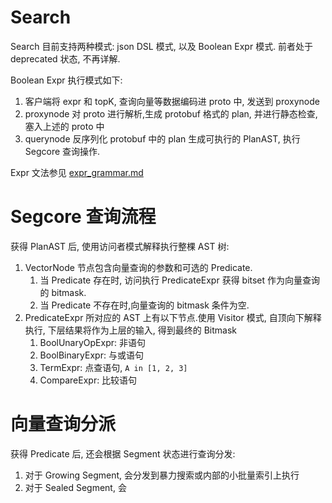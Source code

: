 # Search

Search 目前支持两种模式: json DSL 模式, 以及 Boolean Expr 模式. 前者处于 deprecated 状态, 不再详解.

Boolean Expr 执行模式如下: 
1. 客户端将 expr 和 topK, 查询向量等数据编码进 proto 中, 发送到 proxynode
2. proxynode 对 proto 进行解析,生成 protobuf 格式的 plan, 并进行静态检查, 塞入上述的 proto 中
3. querynode 反序列化 protobuf 中的 plan 生成可执行的 PlanAST, 执行 Segcore 查询操作.

Expr 文法参见 [expr_grammar.md](expr_grammer.md)

# Segcore 查询流程

获得 PlanAST 后, 使用访问者模式解释执行整棵 AST 树:
1. VectorNode 节点包含向量查询的参数和可选的 Predicate.
   1. 当 Predicate 存在时, 访问执行 PredicateExpr 获得 bitset 作为向量查询的 bitmask. 
   2. 当 Predicate 不存在时,向量查询的 bitmask 条件为空.
2. PredicateExpr 所对应的 AST 上有以下节点.使用 Visitor 模式, 自顶向下解释执行, 下层结果将作为上层的输入, 得到最终的 Bitmask
   1. BoolUnaryOpExpr: 非语句
   2. BoolBinaryExpr: 与或语句
   3. TermExpr: 点查语句, `A in [1, 2, 3]`
   4. CompareExpr: 比较语句

# 向量查询分派
获得 Predicate 后, 还会根据 Segment 状态进行查询分发: 
1. 对于 Growing Segment, 会分发到暴力搜索或内部的小批量索引上执行
2. 对于 Sealed Segment, 会